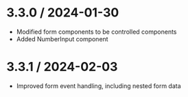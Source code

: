 # 3.3.0 / 2024-01-30

- Modified form components to be controlled components
- Added NumberInput component

# 3.3.1 / 2024-02-03

- Improved form event handling, including nested form data
